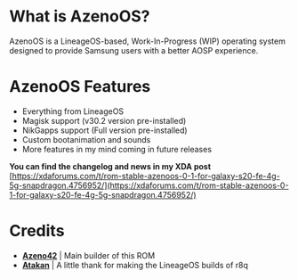 # What is AzenoOS?
AzenoOS is a LineageOS-based, Work-In-Progress (WIP) operating system designed to provide Samsung users with a better AOSP experience.

# AzenoOS Features
- Everything from LineageOS
- Magisk support (v30.2 version pre-installed)
- NikGapps support (Full version pre-installed)
- Custom bootanimation and sounds
- More features in my mind coming in future releases

**You can find the changelog and news in my XDA post**
[https://xdaforums.com/t/rom-stable-azenoos-0-1-for-galaxy-s20-fe-4g-5g-snapdragon.4756952/](https://xdaforums.com/t/rom-stable-azenoos-0-1-for-galaxy-s20-fe-4g-5g-snapdragon.4756952/)

# Credits
- **[Azeno42](https://github.com/Azeno42)** | Main builder of this ROM
- **[Atakan](https://github.com/ata-kaner)** | A little thank for making the LineageOS builds of r8q
